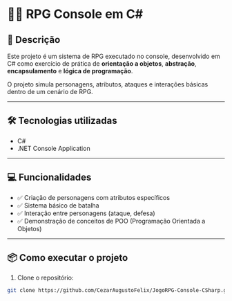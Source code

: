 # 🧙‍♂️ RPG Console em C#

## 🚀 Descrição
Este projeto é um sistema de RPG executado no console, desenvolvido em C# como exercício de prática de **orientação a objetos**, **abstração**, **encapsulamento** e **lógica de programação**.

O projeto simula personagens, atributos, ataques e interações básicas dentro de um cenário de RPG.

---

## 🛠️ Tecnologias utilizadas
- C#
- .NET Console Application

---

## 💻 Funcionalidades
- ✅ Criação de personagens com atributos específicos
- ✅ Sistema básico de batalha
- ✅ Interação entre personagens (ataque, defesa)
- ✅ Demonstração de conceitos de POO (Programação Orientada a Objetos)

---

## 📦 Como executar o projeto
1. Clone o repositório:
```bash
git clone https://github.com/CezarAugustoFelix/JogoRPG-Console-CSharp.git
